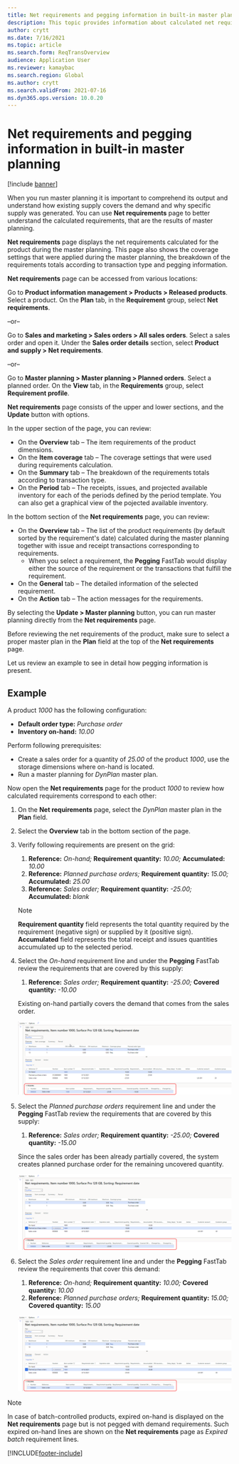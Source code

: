 ```yaml
---
title: Net requirements and pegging information in built-in master planning
description: This topic provides information about calculated net requirements and pegging information in built-in master planning.
author: crytt
ms.date: 7/16/2021
ms.topic: article
ms.search.form: ReqTransOverview
audience: Application User
ms.reviewer: kamaybac
ms.search.region: Global
ms.author: crytt
ms.search.validFrom: 2021-07-16
ms.dyn365.ops.version: 10.0.20
---
```


# Net requirements and pegging information in built-in master planning

[!include [banner](../includes/banner.md)]

When you run master planning it is important to comprehend its output and understand how existing supply covers the demand and why specific supply was generated. You can use **Net requirements** page to better understand the calculated requirements, that are the results of master planning.

**Net requirements** page displays the net requirements calculated for the product during the master planning. This page also shows the coverage settings that were applied during the master planning, the breakdown of the requirements totals according to transaction type and pegging information.

**Net requirements** page can be accessed from various locations:

Go to **Product information management > Products > Released products**. Select a product. On the **Plan** tab, in the **Requirement** group, select **Net requirements**.

–or– 
 
Go to **Sales and marketing > Sales orders > All sales orders**. Select a sales order and open it. Under the **Sales order details** section, select **Product and supply > Net requirements**.
 
–or–
 
Go to **Master planning > Master planning > Planned orders**. Select a planned order. On the **View** tab, in the **Requirements** group, select **Requirement profile**.

**Net requirements** page consists of the upper and lower sections, and the **Update** button with options. 

In the upper section of the page, you can review:

- On the **Overview** tab – The item requirements of the product dimensions.
- On the **Item coverage** tab – The coverage settings that were used during requirements calculation.
- On the **Summary** tab – The breakdown of the requirements totals according to transaction type.
- On the **Period** tab – The receipts, issues, and projected available inventory for each of the periods defined by the period template. You can also get a graphical view of the pojected available inventory.

In the bottom section of the **Net requirements** page, you can review:

- On the **Overview** tab – The list of the product requirements (by default sorted by the requirement's date) calculated during the master planning together with issue and receipt transactions corresponding to requirements. 
    - When you select a requirement, the **Pegging** FastTab would display either the source of the requirement or the transactions that fulfill the requirement.
- On the **General** tab – The detailed information of the selected requirement.
- On the **Action** tab – The action messages for the requirements.

By selecting the **Update > Master planning** button, you can run master planning directly from the **Net requirements** page.

Before reviewing the net requirements of the product, make sure to select a proper master plan in the **Plan** field at the top of the **Net requirements** page.
 
Let us review an example to see in detail how pegging information is present.

## Example

A product *1000* has the following configuration:

- **Default order type:** *Purchase order*
- **Inventory on-hand:** *10.00*

Perform following prerequisites:
 
- Create a sales order for a quantity of *25.00* of the product *1000*, use the storage dimensions where on-hand is located.
- Run a master planning for *DynPlan* master plan.

Now open the **Net requirements** page for the product *1000* to review how calculated requirements correspond to each other:

1. On the **Net requirements** page, select the *DynPlan* master plan in the **Plan** field.
1. Select the **Overview** tab in the bottom section of the page.
1. Verify following requirements are present on the grid:

    1. **Reference:** *On-hand;* **Requirement quantity:** *10.00;* **Accumulated:** *10.00*
    1. **Reference:** *Planned purchase orders;* **Requirement quantity:** *15.00;* **Accumulated:** *25.00*
    1. **Reference:** *Sales order;* **Requirement quantity:** *-25.00;* **Accumulated:** *blank*

    > [!NOTE]
    > **Requirement quantity** field represents the total quantity required by the requirement (negative sign) or supplied by it (positive sign). **Accumulated** field represents the total receipt and issues quantities accumulated up to the selected period. 

1. Select the *On-hand* requirement line and under the **Pegging** FastTab review the requirements that are covered by this supply:

    1. **Reference:** *Sales order;* **Requirement quantity:** *-25.00;* **Covered quantity:** *-10.00*

    Existing on-hand partially covers the demand that comes from the sales order.

    ![Pegging information for the on-hand.](planning-optimization/media/pegging-on-hand.png "Pegging information for the on-hand")

1. Select the *Planned purchase orders* requirement line and under the **Pegging** FastTab review the requirements that are covered by this supply:

    1. **Reference:** *Sales order;* **Requirement quantity:** *-25.00;* **Covered quantity:** *-15.00*

    Since the sales order has been already partially covered, the system creates planned purchase order for the remaining uncovered quantity.

    ![Pegging information for the planned purchase order.](planning-optimization/media/pegging-planned-purchase-order.png "Pegging information for the planned purchase order")

1. Select the *Sales order* requirement line and under the **Pegging** FastTab review the requirements that cover this demand:

    1. **Reference:** *On-hand;* **Requirement quantity:** *10.00;* **Covered quantity:** *10.00*
    1. **Reference:** *Planned purchase orders;* **Requirement quantity:** *15.00;* **Covered quantity:** *15.00*

    ![Pegging information for the sales order.](planning-optimization/media/pegging-planned-purchase-order.png "Pegging information for the sales order")

> [!NOTE]
> In case of batch-controlled products, expired on-hand is displayed on the **Net requirements** page but is not pegged with demand requirements. Such expired on-hand lines are shown on the **Net requirements** page as *Expired batch* requirement lines.


[!INCLUDE[footer-include](../../includes/footer-banner.md)]